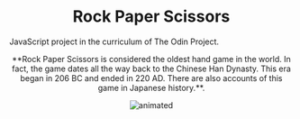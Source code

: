 
<h1 align="center">Rock Paper Scissors</h1>

JavaScript project in the curriculum of The Odin Project.

<p align="center">**Rock Paper Scissors is considered the oldest hand game in the world. In fact, the game dates all the way back to the Chinese Han Dynasty. This era began in 206 BC and ended in 220 AD. There are also accounts of this game in Japanese history.**.</p>


<p align="center">
<img src="(https://user-images.githubusercontent.com/106592392/187507478-b4f20131-ba03-476b-a228-3645f533aab0.gif" alt="animated" />
</p>


